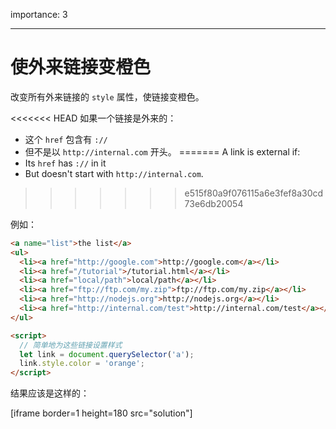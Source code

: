 importance: 3

---

# 使外来链接变橙色

改变所有外来链接的 `style` 属性，使链接变橙色。

<<<<<<< HEAD
如果一个链接是外来的：
- 这个 `href` 包含有 `://`
- 但不是以 `http://internal.com` 开头。
=======
A link is external if:
- Its `href` has `://` in it
- But doesn't start with `http://internal.com`.
>>>>>>> e515f80a9f076115a6e3fef8a30cd73e6db20054

例如：

```html run
<a name="list">the list</a>
<ul>
  <li><a href="http://google.com">http://google.com</a></li>
  <li><a href="/tutorial">/tutorial.html</a></li>
  <li><a href="local/path">local/path</a></li>
  <li><a href="ftp://ftp.com/my.zip">ftp://ftp.com/my.zip</a></li>
  <li><a href="http://nodejs.org">http://nodejs.org</a></li>
  <li><a href="http://internal.com/test">http://internal.com/test</a></li>
</ul>

<script>
  // 简单地为这些链接设置样式
  let link = document.querySelector('a');
  link.style.color = 'orange';
</script>
```

结果应该是这样的：

[iframe border=1 height=180 src="solution"]
